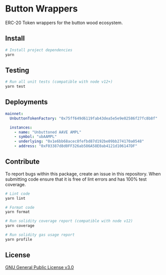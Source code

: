 # Button Wrappers

ERC-20 Token wrappers for the button wood ecosystem.

## Install

```bash
# Install project dependencies
yarn
```

## Testing

```bash
# Run all unit tests (compatible with node v12+)
yarn test
```


## Deployments

```yaml
mainnet:
  UnbuttonTokenFactory: "0x75ff649d6119fab43dea5e5e9e02586f27fc8b8f"

  instances:
    - name: "Unbuttoned AAVE AMPL"
    - symbol: "ubAAMPL"
    - underlying: "0x1e6bb68acec8fefbd87d192be09bb274170a0548"
    - address: "0xF03387d8d0FF326ab586A58E0ab4121d106147DF"

```

## Contribute

To report bugs within this package, create an issue in this repository.
When submitting code ensure that it is free of lint errors and has 100% test coverage.

```bash
# Lint code
yarn lint

# Format code
yarn format

# Run solidity coverage report (compatible with node v12)
yarn coverage

# Run solidity gas usage report
yarn profile
```

## License

[GNU General Public License v3.0](./LICENSE)
